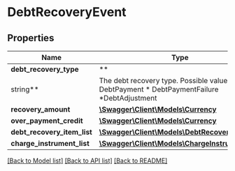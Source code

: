 # DebtRecoveryEvent

## Properties

Name | Type | Description | Notes
------------ | ------------- | ------------- | -------------
**debt_recovery_type** | **
string** | The debt recovery type. Possible values:  * DebtPayment  * DebtPaymentFailure  *DebtAdjustment | [optional]
**recovery_amount** | [**\Swagger\Client\Models\Currency**](Currency.md) |  | [optional]
**over_payment_credit** | [**\Swagger\Client\Models\Currency**](Currency.md) |  | [optional]
**debt_recovery_item_list** | [**\Swagger\Client\Models\DebtRecoveryItemList**](DebtRecoveryItemList.md) |  | [optional]
**charge_instrument_list** | [**\Swagger\Client\Models\ChargeInstrumentList**](ChargeInstrumentList.md) |  | [optional]

[[Back to Model list]](../../README.md#documentation-for-models) [[Back to API list]](../../README.md#documentation-for-api-endpoints) [[Back to README]](../../README.md)

